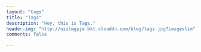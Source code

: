 ```yaml
---
layout: "tags"
title: "Tags"
description: "Hey, this is Tags."
header-img: "http://ozilwgpje.bkt.clouddn.com/blog/tags.jpg?imageslim"
comments: false

---
```


